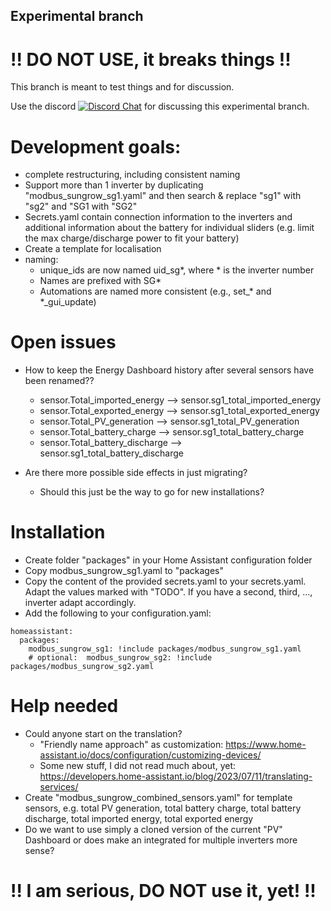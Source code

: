 ## Experimental branch

# !! DO NOT USE, it breaks things !! 

This branch is meant to test things and for discussion. 

Use the discord 
[![Discord Chat](https://img.shields.io/discord/1127341524770898062.svg)](https://discord.gg/ZvYBejFkm2)
for discussing this experimental branch. 


# Development goals:
- complete restructuring, including consistent naming
- Support more than 1 inverter by duplicating "modbus_sungrow_sg1.yaml" and then search & replace "sg1" with "sg2" and "SG1 with "SG2"
- Secrets.yaml contain connection information to the inverters and additional information about the battery for individual sliders (e.g. limit the max charge/discharge power to fit your battery)
- Create a template for localisation
- naming:
  - unique_ids are now named uid_sg*, where * is the inverter number
  - Names are prefixed with SG* 
  - Automations are named more consistent (e.g., set_* and *_gui_update)


# Open issues
- How to keep the Energy Dashboard history after several sensors have been renamed??
  - sensor.Total_imported_energy --> sensor.sg1_total_imported_energy 
  - sensor.Total_exported_energy --> sensor.sg1_total_exported_energy
  - sensor.Total_PV_generation --> sensor.sg1_total_PV_generation
  - sensor.Total_battery_charge --> sensor.sg1_total_battery_charge
  - sensor.Total_battery_discharge --> sensor.sg1_total_battery_discharge

- Are there more possible side effects in just migrating?
  - Should this just be the way to go for new installations?

# Installation
- Create folder "packages" in your Home Assistant configuration folder 
- Copy modbus_sungrow_sg1.yaml to "packages"
- Copy the content of the provided secrets.yaml to your secrets.yaml. Adapt the values marked with "TODO". If you have a second, third, ..., inverter adapt accordingly.
- Add the following to your configuration.yaml:
```
homeassistant:
  packages:
    modbus_sungrow_sg1: !include packages/modbus_sungrow_sg1.yaml
    # optional:  modbus_sungrow_sg2: !include packages/modbus_sungrow_sg2.yaml
```


# Help needed
- Could anyone start on the translation?  
  - "Friendly name approach" as customization: https://www.home-assistant.io/docs/configuration/customizing-devices/ 
  - Some new stuff, I did not read much about, yet: https://developers.home-assistant.io/blog/2023/07/11/translating-services/ 
-  Create "modbus_sungrow_combined_sensors.yaml" for template sensors, e.g. total PV generation, total battery charge, total battery discharge, total imported energy, total exported energy
- Do we want to use simply a cloned version of the current "PV" Dashboard or does make an integrated for multiple inverters more sense?
# !! I am serious, DO NOT use it, yet! !! 
